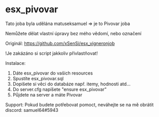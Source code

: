 # esx_pivovar
Tato joba byla udělána matuseksamuel => je to Pivovar joba

Nemůžete dělat vlastní úpravy bez mého vědomí, nebo označení

Originál: https://github.com/xSenSi/esx_vigneronjob

!Je zakázáno si script jakkoliv přivlastňovat!

Instalace:
1. Dáte esx_pivovar do vašich resources
2. Spustíte esx_pivovar.sql
3. Dopíšete si věci do databáze např. itemy, hodnosti atd...
4. Do server.cfg napíšete "ensure esx_pivovar"
5. Půjdete na server a máte Pivovar

Support:
Pokud budete potřebovat pomoct, neváhejte se na mě obrátit
discord: samuel64#5943
